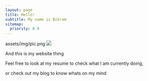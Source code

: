 ```yaml
---
layout: page
title: Hello!
subtitle: My name is Bikram
sitemap:
  priority: 0.9
---
```

assets/img/pic.png
<img src="{{ 'assets/img/pic.png' | prepend: site.baseurl }}" id="about-img">

<div id="describe-text">
	<p>And this is my website thing</p>
	<p>Feel free to look at my resume to check what I am currently doing,<p>
	<p> or check out my blog to know whats on my mind</p>

